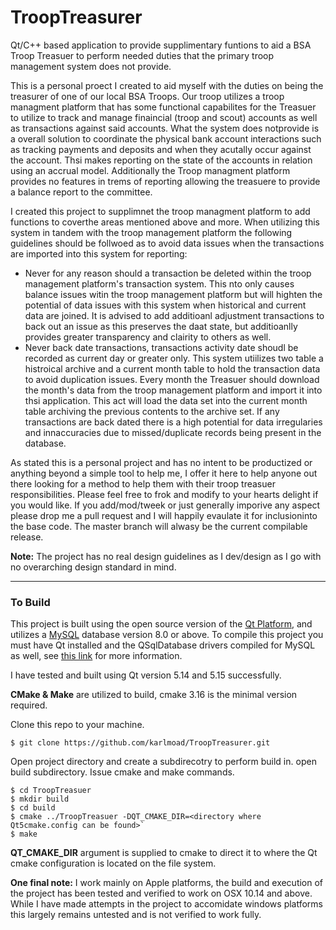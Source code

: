 # **TroopTreasurer**

Qt/C++ based application to provide supplimentary funtions to aid a BSA Troop Treasuer to perform needed duties that the primary troop management system does not provide.  

This is a personal proect I created to aid myself with the duties on being the treasurer of one of our local BSA Troops.  Our troop utilizes a troop managment platform that has some functional capabilites for the Treasuer to utilize to track and manage finaincial (troop and scout) accounts as well as transactions against said accounts.  What the system does notprovide is a overall solution to coordinate the physical bank account interactions such as tracking payments and deposits and when they acutally occur against the account.  Thsi makes reporting on the state of the accounts in relation using an accrual model.  Additionally the Troop managment platform provides no features in trems of reporting allowing the treasuere to provide a balance report to the committee.  

I created this project to supplimnet the troop managment platform to add functions to coverthe areas mentioned above and more.  When utilizing this system in tandem with the troop management platform the following guidelines should be follwoed as to avoid data issues when the transactions are imported into this system for reporting:

- Never for any reason should a transaction be deleted within the troop management platform's transaction system. This nto only causes balance issues witin the troop management platform but will highten the potential of data issues with this system when historical and current data are joined.  It is advised to add additioanl adjustment transactions to back out an issue as this preserves the daat state, but additioanlly provides greater transparency and clairity to others as well.
- Never back date transactions, transactions activity date shoudl be recorded as current day or greater only.  This system utiilizes two table a histroical archive and a current month table to hold the transaction data to avoid duplication issues.  Every month the Treasuer should download the month's data from the troop management platform and import it into thsi application.  This act will load the data set into the current month table archiving the previous contents to the archive set.  If any transactions are back dated there is a high potential for data irregularies and innaccuracies due to missed/duplicate records being present in the database.  



As stated this is a personal project and has no intent to be productized or anything beyond a simple tool to help me, I offer it here to help anyone out there looking for a method to help them with their troop treasuer responsibilities. Please feel free to frok and modify to your hearts delight if you would like.  If you add/mod/tweek or just generally imporive any aspect please drop me a pull request and I will happily evaulate it for inclusioninto the base code.  The master branch will alwasy be the current compilable release.  

**Note:** The project has no real design guidelines as I dev/design as I go with no overarching design standard in mind.  

------

### To Build

This project is built using the open source version of the [Qt Platform](https://www.qt.io/download-open-source?hsCtaTracking=9f6a2170-a938-42df-a8e2-a9f0b1d6cdce%7C6cb0de4f-9bb5-4778-ab02-bfb62735f3e5), and utilizes a [MySQL](https://www.mysql.com/) database version 8.0 or above.  To compile this project you must have Qt installed and the QSqlDatabase drivers compiled for MySQL as well, see [this link](https://doc.qt.io/qt-5/sql-driver.html) for more information.

 I have tested and built using Qt version 5.14 and 5.15 successfully.

**CMake & Make** are utilized to build, cmake 3.16 is the minimal version required.

Clone this repo to your machine.

`$ git clone https://github.com/karlmoad/TroopTreasurer.git`

Open project directory and create a subdirecotry to perform build in. open build subdirectory. Issue cmake and make commands.

```
$ cd TroopTreasuer
$ mkdir build
$ cd build
$ cmake ../TroopTreasuer -DQT_CMAKE_DIR=<directory where Qt5cmake.config can be found>`
$ make
```

**QT_CMAKE_DIR** argument is supplied to cmake to direct it to where the Qt cmake configuration is located on the file system.  

**One final note:**  I work mainly on Apple platforms, the build and execution of the project has been tested and verified to work on OSX 10.14 and above.  While I have made attempts in the project to accomidate windows platforms this largely remains untested and is not verified to work fully. 





















   













